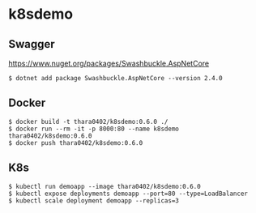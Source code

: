# k8sdemo



## Swagger

https://www.nuget.org/packages/Swashbuckle.AspNetCore

```shell-session
$ dotnet add package Swashbuckle.AspNetCore --version 2.4.0

```

## Docker

```shell-session
$ docker build -t thara0402/k8sdemo:0.6.0 ./
$ docker run --rm -it -p 8000:80 --name k8sdemo thara0402/k8sdemo:0.6.0
$ docker push thara0402/k8sdemo:0.6.0

```

## K8s

```shell-session
$ kubectl run demoapp --image thara0402/k8sdemo:0.6.0
$ kubectl expose deployments demoapp --port=80 --type=LoadBalancer
$ kubectl scale deployment demoapp --replicas=3

```
